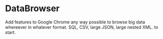 # DataBrowser
Add features to Google Chrome any way possible to browse big data whereever  in whatever format. SQL, CSV, large JSON, large nested XML. to start. 
